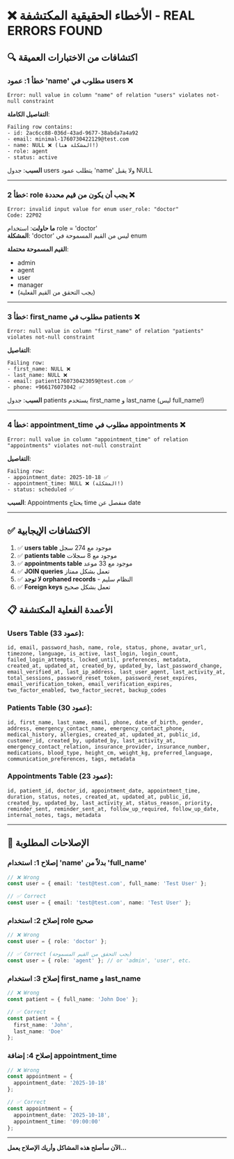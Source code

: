 # ❌ الأخطاء الحقيقية المكتشفة - REAL ERRORS FOUND

## 🔍 اكتشافات من الاختبارات العميقة

### خطأ 1: عمود 'name' مطلوب في users ❌
```
Error: null value in column "name" of relation "users" violates not-null constraint
```

**التفاصيل الكاملة**:
```
Failing row contains:
- id: 2ac6cc88-036d-43ad-9677-38abda7a4a92
- email: minimal-1760730422129@test.com
- name: NULL ❌ (المشكلة هنا!)
- role: agent
- status: active
```

**السبب**: جدول users يتطلب عمود 'name' ولا يقبل NULL

---

### خطأ 2: role يجب أن يكون من قيم محددة ❌
```
Error: invalid input value for enum user_role: "doctor"
Code: 22P02
```

**ما حاولت**: استخدام role = 'doctor'  
**المشكلة**: 'doctor' ليس من القيم المسموحة في enum

**القيم المسموحة محتملة**:
- admin
- agent  
- user
- manager
- (يجب التحقق من القيم الفعلية)

---

### خطأ 3: first_name مطلوب في patients ❌
```
Error: null value in column "first_name" of relation "patients" violates not-null constraint
```

**التفاصيل**:
```
Failing row:
- first_name: NULL ❌
- last_name: NULL ❌
- email: patient1760730423059@test.com ✅
- phone: +966176073042 ✅
```

**السبب**: جدول patients يستخدم first_name و last_name (ليس full_name!)

---

### خطأ 4: appointment_time مطلوب في appointments ❌
```
Error: null value in column "appointment_time" of relation "appointments" violates not-null constraint
```

**التفاصيل**:
```
Failing row:
- appointment_date: 2025-10-18 ✅
- appointment_time: NULL ❌ (المشكلة!)
- status: scheduled ✅
```

**السبب**: Appointments يحتاج time منفصل عن date

---

## ✅ الاكتشافات الإيجابية

1. ✅ **users table** موجود مع 274 سجل
2. ✅ **patients table** موجود مع 8 سجلات
3. ✅ **appointments table** موجود مع 33 موعد
4. ✅ **JOIN queries** تعمل بشكل ممتاز
5. ✅ **لا توجد orphaned records** - النظام سليم
6. ✅ **Foreign keys** تعمل بشكل صحيح

## 📋 الأعمدة الفعلية المكتشفة

### Users Table (33 عمود):
```
id, email, password_hash, name, role, status, phone, avatar_url, 
timezone, language, is_active, last_login, login_count, 
failed_login_attempts, locked_until, preferences, metadata, 
created_at, updated_at, created_by, updated_by, last_password_change,
email_verified_at, last_ip_address, last_user_agent, last_activity_at,
total_sessions, password_reset_token, password_reset_expires,
email_verification_token, email_verification_expires, 
two_factor_enabled, two_factor_secret, backup_codes
```

### Patients Table (30 عمود):
```
id, first_name, last_name, email, phone, date_of_birth, gender,
address, emergency_contact_name, emergency_contact_phone,
medical_history, allergies, created_at, updated_at, public_id,
customer_id, created_by, updated_by, last_activity_at,
emergency_contact_relation, insurance_provider, insurance_number,
medications, blood_type, height_cm, weight_kg, preferred_language,
communication_preferences, tags, metadata
```

### Appointments Table (23 عمود):
```
id, patient_id, doctor_id, appointment_date, appointment_time,
duration, status, notes, created_at, updated_at, public_id,
created_by, updated_by, last_activity_at, status_reason, priority,
reminder_sent, reminder_sent_at, follow_up_required, follow_up_date,
internal_notes, tags, metadata
```

---

## 🔧 الإصلاحات المطلوبة

### إصلاح 1: استخدام 'name' بدلاً من 'full_name'
```typescript
// ❌ Wrong
const user = { email: 'test@test.com', full_name: 'Test User' };

// ✅ Correct
const user = { email: 'test@test.com', name: 'Test User' };
```

### إصلاح 2: استخدام role صحيح
```typescript
// ❌ Wrong
const user = { role: 'doctor' };

// ✅ Correct (يجب التحقق من القيم المسموحة)
const user = { role: 'agent' }; // or 'admin', 'user', etc.
```

### إصلاح 3: استخدام first_name و last_name
```typescript
// ❌ Wrong
const patient = { full_name: 'John Doe' };

// ✅ Correct
const patient = { 
  first_name: 'John', 
  last_name: 'Doe' 
};
```

### إصلاح 4: إضافة appointment_time
```typescript
// ❌ Wrong
const appointment = { 
  appointment_date: '2025-10-18' 
};

// ✅ Correct
const appointment = { 
  appointment_date: '2025-10-18',
  appointment_time: '09:00:00'
};
```

---

**الآن سأصلح هذه المشاكل وأريك الإصلاح يعمل...**
